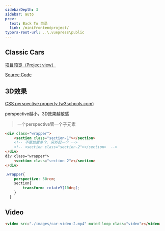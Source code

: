 ```yaml
---
sidebarDepth: 3
sidebar: auto
prev:
  text: Back To 目录
  link: /minifrontendproject/
typora-root-url: ..\.vuepress\public
---
```




## Classic Cars

[项目预览（Project view）](https://q10viking.github.io/Mini-FrontEnd-project/46%20classic%20cars/dist/)

[Source Code](https://github.com/Q10Viking/Mini-FrontEnd-project/tree/main/46%20classic%20cars)

<common-progresson-snippet src="https://q10viking.github.io/Mini-FrontEnd-project/46%20classic%20cars/dist/"/>

## 3D效果

[CSS perspective property (w3schools.com)](https://www.w3schools.com/cssref/css3_pr_perspective.asp)

perspective越小，3D效果越敏感

> 一个perspective管一个子元素

```html
<div class="wrapper">
	<section class="section-1"></section>
    <!-- 不要放置多个，另外起一个 -->
    <!-- <section class="section-2"></section>  -->  
</div>
div class="wrapper">
	<section class="section-2"></section>
</div>
```

```scss
.wrapper{
    perspective: 50rem;
    section{
        transform: rotateY(10deg);
    }
  }
```



## Video

```html
<video src="./images/car-video-2.mp4" muted loop class="video"></video>
```

